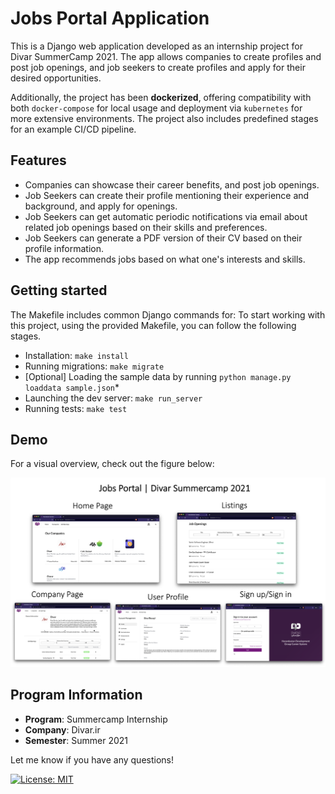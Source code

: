 # Jobs Portal Application

This is a Django web application developed as an internship project for Divar SummerCamp 2021. 
The app allows companies to create profiles and post job openings, and job seekers to create profiles and apply for their desired opportunities.

Additionally, the project has been **dockerized**, offering compatibility with both `docker-compose` for local usage and deployment via `kubernetes` for more extensive environments. The project also includes predefined stages for an example CI/CD pipeline.

## Features

- Companies can showcase their career benefits, and post job openings.
- Job Seekers can create their profile mentioning their experience and background, and apply for openings.
- Job Seekers can get automatic periodic notifications via email about related job openings based on their skills and preferences.
- Job Seekers can generate a PDF version of their CV  based on their profile information.
- The app recommends jobs based on what one's interests and skills.

## Getting started

The Makefile includes common Django commands for:
To start working with this  project, using the provided Makefile, you can follow the following stages.

- Installation: `make install`
- Running migrations: `make migrate` 
- [Optional] Loading the sample data by running `python manage.py loaddata sample.json`\*
- Launching the dev server: `make run_server`
- Running tests: `make test`


## Demo

For a visual overview, check out the figure below:

![Demonstration](demo/demo.png)


## Program Information
- **Program**: Summercamp Internship
- **Company**: Divar.ir  
- **Semester**: Summer 2021

Let me know if you have any questions!

[![License: MIT](https://img.shields.io/badge/License-MIT-blue.svg)](https://opensource.org/licenses/MIT)